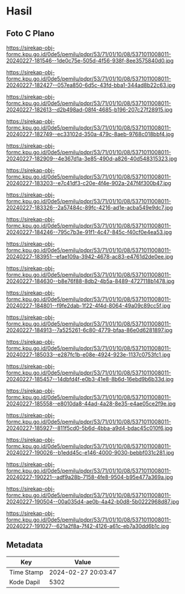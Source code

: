 # Hasil

## Foto C Plano

https://sirekap-obj-formc.kpu.go.id/0de5/pemilu/pdpr/53/71/01/10/08/5371011008011-20240227-181546--1de0c75e-505d-4f56-938f-8ee3575840d0.jpg

https://sirekap-obj-formc.kpu.go.id/0de5/pemilu/pdpr/53/71/01/10/08/5371011008011-20240227-182427--057ea850-6d5c-43fd-bba1-344ad8b22c63.jpg

https://sirekap-obj-formc.kpu.go.id/0de5/pemilu/pdpr/53/71/01/10/08/5371011008011-20240227-182613--d2b498ad-08f4-4685-b196-207c27f28915.jpg

https://sirekap-obj-formc.kpu.go.id/0de5/pemilu/pdpr/53/71/01/10/08/5371011008011-20240227-182749--ec33102d-350a-479c-8aeb-9768c018bbf4.jpg

https://sirekap-obj-formc.kpu.go.id/0de5/pemilu/pdpr/53/71/01/10/08/5371011008011-20240227-182909--4e367d1a-3e85-490d-a826-40d548315323.jpg

https://sirekap-obj-formc.kpu.go.id/0de5/pemilu/pdpr/53/71/01/10/08/5371011008011-20240227-183203--e7c41df3-c20e-4f4e-902a-247f4f300b47.jpg

https://sirekap-obj-formc.kpu.go.id/0de5/pemilu/pdpr/53/71/01/10/08/5371011008011-20240227-183326--2a57484c-89fc-4216-ad1e-acba549e9dc7.jpg

https://sirekap-obj-formc.kpu.go.id/0de5/pemilu/pdpr/53/71/01/10/08/5371011008011-20240227-184246--795c7b3e-91f1-4c47-845c-f40cf0e4ea53.jpg

https://sirekap-obj-formc.kpu.go.id/0de5/pemilu/pdpr/53/71/01/10/08/5371011008011-20240227-183951--efae109a-3942-4678-ac83-e4761d2de0ee.jpg

https://sirekap-obj-formc.kpu.go.id/0de5/pemilu/pdpr/53/71/01/10/08/5371011008011-20240227-184630--b8e76f88-8db2-4b5a-8489-4727118b1478.jpg

https://sirekap-obj-formc.kpu.go.id/0de5/pemilu/pdpr/53/71/01/10/08/5371011008011-20240227-184801--f9fe2dab-1f22-4f4d-8064-49a09c89cc5f.jpg

https://sirekap-obj-formc.kpu.go.id/0de5/pemilu/pdpr/53/71/01/10/08/5371011008011-20240227-184913--7a525261-6c80-4779-bfaa-86e0d6281897.jpg

https://sirekap-obj-formc.kpu.go.id/0de5/pemilu/pdpr/53/71/01/10/08/5371011008011-20240227-185033--e287fc1b-e08e-4924-923e-1137c0753fc1.jpg

https://sirekap-obj-formc.kpu.go.id/0de5/pemilu/pdpr/53/71/01/10/08/5371011008011-20240227-185457--14dbfd4f-e0b3-41e8-8b6d-16ebd9b6b33d.jpg

https://sirekap-obj-formc.kpu.go.id/0de5/pemilu/pdpr/53/71/01/10/08/5371011008011-20240227-185558--e8010da8-44ad-4a28-8e35-e4ae05ce2f9e.jpg

https://sirekap-obj-formc.kpu.go.id/0de5/pemilu/pdpr/53/71/01/10/08/5371011008011-20240227-185927--811f5cd0-5b6d-4bba-a9d4-bdac45c010f6.jpg

https://sirekap-obj-formc.kpu.go.id/0de5/pemilu/pdpr/53/71/01/10/08/5371011008011-20240227-190026--b1edd45c-e146-4000-9030-bebbf031c281.jpg

https://sirekap-obj-formc.kpu.go.id/0de5/pemilu/pdpr/53/71/01/10/08/5371011008011-20240227-190221--adf9a28b-7158-4fe8-9504-b95e477a369a.jpg

https://sirekap-obj-formc.kpu.go.id/0de5/pemilu/pdpr/53/71/01/10/08/5371011008011-20240227-190504--00a035d4-ae0b-4a42-b0d8-5b0222968d87.jpg

https://sirekap-obj-formc.kpu.go.id/0de5/pemilu/pdpr/53/71/01/10/08/5371011008011-20240227-191027--621a2f8a-7f42-4126-a61c-eb7a30dd6b1c.jpg


## Metadata

| Key        | Value               |
| ---------- | ------------------- |
| Time Stamp | 2024-02-27 20:03:47 |
| Kode Dapil | 5302                |



